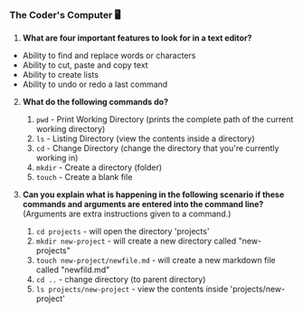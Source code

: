 ### The Coder's Computer 🖥️


1. **What are four important features to look for in a text editor?** 
- Ability to find and replace words or characters 
- Ability to cut, paste and copy text
- Ability to create lists
- Ability to undo or redo a last command


2. **What do the following commands do?**
    1. `pwd` - Print Working Directory (prints the complete path of the current working directory)
    2. `ls` - Listing Directory (view the contents inside a directory)
    3. `cd` - Change Directory (change the directory that you're currently working in)
    4. `mkdir` - Create a directory (folder)
    5. `touch` - Create a blank file
 


3. **Can you explain what is happening in the following scenario if these commands and arguments are entered into the command line?** (Arguments are extra instructions given to a command.)
    1. `cd projects` - will open the directory 'projects'
    2. `mkdir new-project` - will create a new directory called "new-projects"
    3. `touch new-project/newfile.md` - will create a new markdown file called "newfild.md" 
    4. `cd ..` - change directory (to parent directory)
    5. `ls projects/new-project` -  view the contents inside 'projects/new-project'

    